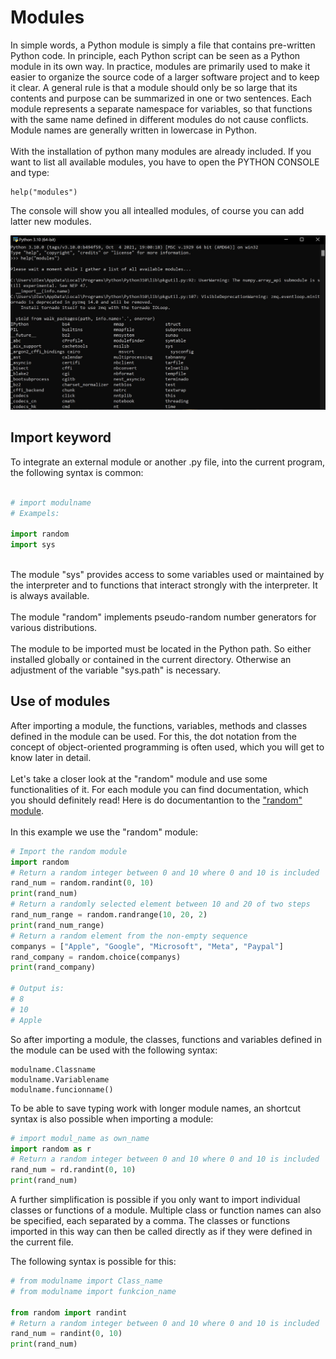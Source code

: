 # Modules

In simple words, a Python module is simply a file that contains pre-written Python code. In principle, each Python script can be seen as a Python module in its own way.
In practice, modules are primarily used to make it easier to organize the source code of a larger software project and to keep it clear. A general rule is that a module should only be so large that its contents and purpose can be summarized in one or two sentences. Each module represents a separate namespace for variables, so that functions with the same name defined in different modules do not cause conflicts. Module names are generally written in lowercase in Python.
<br>
<br>
With the installation of python many modules are already included. If you want to list all available modules, you have to open the PYTHON CONSOLE and type: 

```
help("modules") 
```

The console will show you all intealled modules, of course you can add latter new modules.

<p align="center">
<img src="https://github.com/Olexandr-Andriyenko/Python-learning-path/blob/main/illustrations/img27.JPG" width="700">
<p> 
  
## Import keyword
  
To integrate an external module or another .py file, into the current program, the following syntax is common:  
```python
  
# import modulname
# Exampels:

import random
import sys
  
```
  
The module "sys"  provides access to some variables used or maintained by the interpreter and to functions that interact strongly with the interpreter. It is always available.<br>
<br>
The module "random"  implements pseudo-random number generators for various distributions.
<br>
<br>
The module to be imported must be located in the Python path. So either installed globally or contained in the current directory. Otherwise an adjustment of the variable "sys.path" is necessary.
  
## Use of modules
  
After importing a module, the functions, variables, methods and classes defined in the module can be used. For this, the dot notation from the concept of object-oriented programming is often used, which you will get to know later in detail.
<br>
<br>
Let's take a closer look at the "random" module and use some functionalities of it. For each module you can find documentation, which you should definitely read!
Here is do documentantion to the ["random" module](https://docs.python.org/3/library/random.html).
<br>
<br>
In this example we use the "random" module:
  
```python
# Import the random module
import random
# Return a random integer between 0 and 10 where 0 and 10 is included
rand_num = random.randint(0, 10)
print(rand_num)
# Return a randomly selected element between 10 and 20 of two steps
rand_num_range = random.randrange(10, 20, 2)
print(rand_num_range)
# Return a random element from the non-empty sequence
companys = ["Apple", "Google", "Microsoft", "Meta", "Paypal"]
rand_company = random.choice(companys)
print(rand_company)

# Output is:
# 8
# 10
# Apple

```
  
So after importing a module, the classes, functions and variables defined in the module can be used with the following syntax:
 
```
modulname.Classname
modulname.Variablename
modulname.funcionname() 
```
  
To be able to save typing work with longer module names, an shortcut syntax is also possible when importing a module:
 
```python
# import modul_name as own_name
import random as r
# Return a random integer between 0 and 10 where 0 and 10 is included
rand_num = rd.randint(0, 10)
print(rand_num)
```

A further simplification is possible if you only want to import individual classes or functions of a module.
Multiple class or function names can also be specified, each separated by a comma. The classes or functions imported in this way can then be called directly as if they were defined in the current file.
  
The following syntax is possible for this:

```python
# from modulname import Class_name   
# from modulname import funkcion_name

from random import randint
# Return a random integer between 0 and 10 where 0 and 10 is included
rand_num = randint(0, 10)
print(rand_num)

  
```
